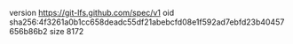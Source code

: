 version https://git-lfs.github.com/spec/v1
oid sha256:4f3261a0b1cc658deadc55df21abebcfd08e1f592ad7ebfd23b40457656b86b2
size 8172

